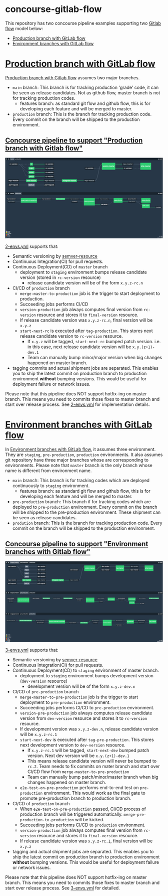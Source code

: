 # concourse-gitlab-flow
This repository has two concourse pipeline examples supporting two [Gitlab flow](http://docs.gitlab.com/ee/workflow/gitlab_flow.html) model below:

* [Production branch with GitLab flow](http://docs.gitlab.com/ee/workflow/gitlab_flow.html#production-branch-with-gitlab-flow)
* [Environment branches with GitLab flow](http://docs.gitlab.com/ee/workflow/gitlab_flow.html#environment-branches-with-gitlab-flow)

# [Production branch with GitLab flow](http://docs.gitlab.com/ee/workflow/gitlab_flow.html#production-branch-with-gitlab-flow)
[Production branch with Gitlab flow](http://docs.gitlab.com/ee/workflow/gitlab_flow.html#production-branch-with-gitlab-flow) assumes two major branches.

* `main` branch:  This branch is for tracking production 'grade' code, it can be seen as release candidates.  Not as github flow, master branch is not for tracking production codes.
  * features branch: as standard git flow and github flow, this is for developing each feature and will be merged to master.
* `production` branch:  This is the branch for tracking production code. Every commit on the branch will be shipped to the production environment.

## [Concourse pipeline to support "Production branch with Gitlab flow"](ci/2-envs.yaml)
![2-envs.yml](images/2-envs.png)

[2-envs.yml](ci/2-envs.yml) supports that:
* Semantic versioning by [semver-resource](https://github.com/concourse/semver-resource)
* Continuous Integration(CI) for pull requests.
* Continuous Deployment(CD) of `master` branch
  * deployment to `staging` environment bumps release candidate version (stored in `rc-version` resource)
    * release candidate version will be of the form `x.y.z-rc.n`
* CI/CD of `production` branch
  * `merge-master-to-production` job is the trigger to start deployment to production.
  * Succeeding jobs performs CI/CD
   * `version-production` job always computes final version from `rc-version` resource and stores it to `final-version` resource.
    * If release candidate version was `x.y.z-rc.n`, final version will be `x.y.z`
   * `start-next-rc` is executed after `tag-production`.  This stores next release candidate version to `rc-version` resource.
     * If `x.y.z` will be tagged, `start-next-rc` bumped patch version.  i.e. in this case, next release candidate version will be `x.y.(z+1)-dev.1`
     * Team can manually bump minor/major version when big changes happened on master branch.
* tagging commits and actual shipment jobs are separated.  This enables you to ship the latest commit on production branch to production environment __without__ bumping versions.  This would be useful for deployment failure or network issues.

Please note that this pipeline does NOT support hotfix-ing on master branch.  This means you need to commits those fixes to master branch and start over release process.  See [2-envs.yml](ci/2-envs.yml) for implementation details.




# [Environment branches with GitLab flow](http://docs.gitlab.com/ee/workflow/gitlab_flow.html#environment-branches-with-gitlab-flow)
In [Environment branches with GitLab flow](http://docs.gitlab.com/ee/workflow/gitlab_flow.html#environment-branches-with-gitlab-flow), it assumes three environment. They are `staging`, `pre-production`, `production` environments.  It also assumes git repository have three major branches whose are corresponding to environments.  Please note that `master` branch is the only branch whose name is different from environment name.

* `main` branch:  This branch is for tracking codes which are deployed continuously to `staging` environment.
  * features branch: as standard git flow and github flow, this is for developing each feature and will be merged to master.
* `pre-production` branch: This branch if for tracking codes which are deployed to `pre-production` environment. Every commit on the branch will be shipped to the pre-production environment.  These shipment can be seen as release candidates.
* `prodution` branch: This is the branch for tracking production code. Every commit on the branch will be shipped to the production environment.

## [Concourse pipeline to support "Environment branches with Gitlab flow"](ci/3-envs.yaml)

![3-envs.yml](images/3-envs.png)

[3-envs.yml](ci/3-envs.yml) supports that:
* Semantic versioning by [semver-resource](https://github.com/concourse/semver-resource)
* Continuous Integration(CI) for pull requests.
* Continuous Deployment(CD) to `staging` environment of master branch.
  * deployment to `staging` environment bumps development version (`dev-version` resource)
    * development version will be of the form `x.y.z-dev.n`
* CI/CD of `pre-production` branch
  * `merge-master-to-pre-production` job is the trigger to start deployment to `pre-production` environment.
  * Succeeding jobs performs CI/CD to `pre-production` environment.
   * `version-pre-production` job always computes release candidate version from `dev-version` resource and stores it to `rc-version` resource.
    * If development version was `x.y.z-dev.n`, release candidate version will be `x.y.z-rc.1`
   * `start-next-dev` is executed after `tag-pre-production`.  This stores next development version to `dev-version` resource.
     * If `x.y.z-rc.1` will be tagged, `start-next-dev` bumped patch version.  Next dev version will be `x.y.(z+1)-dev.1`
     * This means release candidate version will never be bumped to `rc.2`.  Team needs to fix commits on mater branch and start over CI/CD flow from `merge-master-to-pre-production`
     * Team can manually bump patch/minor/master branch when big changes happened on master branch.
  * `e2e-test-on-pre-production` performs end-to-end test on `pre-production` environment.  This would work as the final gate to promote pre-production branch to production branch.
* CI/CD of `production` branch
  * When `e2e-test-on-pre-production` passed, CI/CD process of production branch will be triggered automatically.  `merge-pre-production-to-production` will be kicked.
  * Succeeding jobs performs CI/CD to `production` environment.
   * `version-production` job always computes final version from `rc-version` resource and stores it to `final-version` resource.
    * If release candidate version was `x.y.z-rc.1`, final version will be `x.y.z`
* tagging and actual shipment jobs are separated.  This enables you to ship the latest commit on production branch to production environment __without__ bumping versions.  This would be useful for deployment failure or network issues.

Please note that this pipeline does NOT support hotfix-ing on master branch.  This means you need to commits those fixes to master branch and start over release process.  See [3-envs.yml](ci/3-envs.yml) for detailed.
